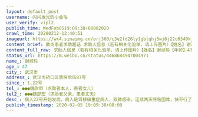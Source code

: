 ```yaml
---
layout: default_post
username: 闪闪发光的小金毛
user_verify: vipl2
publish_time: WedFeb0519:09:38+08002020
crawl_time: 20200212-12:40:51
imageurl: https://wx4.sinaimg.cn/orj360/c3e2fd26ly1gblqhj5wj6j22c0340kjn.jpg,https://wx3.sinaimg.cn/orj360/c3e2fd26ly1gblqhlissjj22c0340qv5.jpg
content_brief: 肺炎患者求助超话 求助人信息（若有相关化验单，请上传图片）【姓名】谢淑玲  【年龄】47【所在城市】武汉市【所在小区、社区】武汉市硚口区营房后街87号【患病时间】1.22号【联系方式】●●●  魏欣雨（求助者本人，患者女儿）【其他紧急联系人】●●● 魏邵宏（求助者父亲，患 ...全文
content_full_raw: 求助人信息（若有相关化验单，请上传图片）【姓名】谢淑玲【年龄】47【所在城市】武汉市【所在小区、社区】武汉市硚口区营房后街87号【患病时间】1.22号【联系方式】●●●魏欣雨（求助者本人，患者女儿）【其他紧急联系人】●●●魏邵宏（求助者父亲，患者丈夫）【病情描述】病人22号开始发烧，病人是肾移植重症病人，双肺感染，连续两天呼吸困难，快不行了，一直在发热咳嗽。已确诊，一直没有被安排住院。患者是朋友的母亲，情况属实，请大家帮忙救救妈妈！
status_url: https://m.weibo.cn/status/4468684947004971
name_: 谢淑玲
age_: 47
city_: 武汉市
address_: 武汉市硚口区营房后街87号
since_: 1.22号
tel_: ●●●魏欣雨（求助者本人，患者女儿）
tel2_: ●●●魏邵宏（求助者父亲，患者丈夫）
desc_: 病人22号开始发烧，病人是肾移植重症病人，双肺感染，连续两天呼吸困难，快不行了，一直在发热咳嗽。已确诊，一直没有被安排住院。患者是朋友的母亲，情况属实，请大家帮忙救救妈妈！
publish_timestamp: 2020-02-05 19:09:38+08:00
---
```

